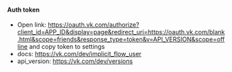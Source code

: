 #### Auth token
* Open link: 
https://oauth.vk.com/authorize?client_id=APP_ID&display=page&redirect_uri=https://oauth.vk.com/blank.html&scope=friends&response_type=token&v=API_VERSION&scope=offline
and copy token to settings
* docs: https://vk.com/dev/implicit_flow_user
* api_version: https://vk.com/dev/versions
